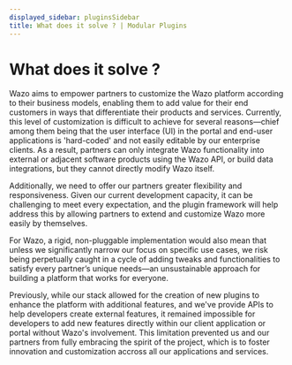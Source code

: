 ```yaml
---
displayed_sidebar: pluginsSidebar
title: What does it solve ? | Modular Plugins
---
```


# What does it solve ?

Wazo aims to empower partners to customize the Wazo platform according to their business models, enabling them to add value for their end customers in ways that differentiate their products and services. Currently, this level of customization is difficult to achieve for several reasons—chief among them being that the user interface (UI) in the portal and end-user applications is 'hard-coded' and not easily editable by our enterprise clients. As a result, partners can only integrate Wazo functionality into external or adjacent software products using the Wazo API, or build data integrations, but they cannot directly modify Wazo itself.

Additionally, we need to offer our partners greater flexibility and responsiveness. Given our current development capacity, it can be challenging to meet every expectation, and the plugin framework will help address this by allowing partners to extend and customize Wazo more easily by themselves.

For Wazo, a rigid, non-pluggable implementation would also mean that unless we significantly narrow our focus on specific use cases, we risk being perpetually caught in a cycle of adding tweaks and functionalities to satisfy every partner’s unique needs—an unsustainable approach for building a platform that works for everyone.

Previously, while our stack allowed for the creation of new plugins to enhance the platform with additional features, and we've provide APIs to help developers create external features, it remained impossible for developers to add new features directly within our client application or portal without Wazo's involvement. This limitation prevented us and our partners from fully embracing the spirit of the project, which is to foster innovation and customization accross all our applications and services.
